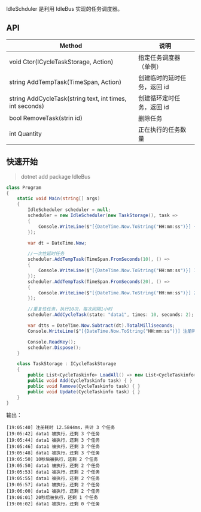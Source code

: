 IdleSchduler 是利用 IdleBus 实现的任务调度器。


## API

| Method | 说明 |
| -- | -- |
| void Ctor(ICycleTaskStorage, Action<CycleTaskinfo>) | 指定任务调度器（单例） |
| string AddTempTask(TimeSpan, Action) | 创建临时的延时任务，返回 id |
| string AddCycleTask(string text, int times, int seconds) | 创建循环定时任务，返回 id |
| bool RemoveTask(strin id) | 删除任务 |
| int Quantity | 正在执行的任务数量 |

## 快速开始

> dotnet add package IdleBus

```csharp
class Program
{
    static void Main(string[] args)
    {
        IdleScheduler scheduler = null;
        scheduler = new IdleScheduler(new TaskStorage(), task =>
        {
            Console.WriteLine($"[{DateTime.Now.ToString("HH:mm:ss")}] {task.Text} 被执行，还剩 {scheduler.Quantity} 个任务");
        });

        var dt = DateTime.Now;

        //一次性延时任务
        scheduler.AddTempTask(TimeSpan.FromSeconds(10), () =>
        {
            Console.WriteLine($"[{DateTime.Now.ToString("HH:mm:ss")}] 10秒后被执行，还剩 {scheduler.Quantity} 个任务");
        });
        scheduler.AddTempTask(TimeSpan.FromSeconds(20), () =>
        {
            Console.WriteLine($"[{DateTime.Now.ToString("HH:mm:ss")}] 20秒后被执行，还剩 {scheduler.Quantity} 个任务");
        });

        //重复性任务，执行10次，每次间隔1小时
        scheduler.AddCycleTask(state: "data1", times: 10, seconds: 2);

        var dtts = DateTime.Now.Subtract(dt).TotalMilliseconds;
        Console.WriteLine($"[{DateTime.Now.ToString("HH:mm:ss")}] 注册耗时 {dtts}ms，共计 {scheduler.Quantity} 个任务");

        Console.ReadKey();
        scheduler.Dispose();
    }

    class TaskStorage : ICycleTaskStorage
    {
        public List<CycleTaskinfo> LoadAll() => new List<CycleTaskinfo>();
        public void Add(CycleTaskinfo task) { }
        public void Remove(CycleTaskinfo task) { }
        public void Update(CycleTaskinfo task) { }
    }
}
```

输出：

```shell
[19:05:40] 注册耗时 12.5844ms，共计 3 个任务
[19:05:42] data1 被执行，还剩 3 个任务
[19:05:44] data1 被执行，还剩 3 个任务
[19:05:46] data1 被执行，还剩 3 个任务
[19:05:48] data1 被执行，还剩 3 个任务
[19:05:50] 10秒后被执行，还剩 2 个任务
[19:05:50] data1 被执行，还剩 2 个任务
[19:05:53] data1 被执行，还剩 2 个任务
[19:05:55] data1 被执行，还剩 2 个任务
[19:05:57] data1 被执行，还剩 2 个任务
[19:06:00] data1 被执行，还剩 2 个任务
[19:06:01] 20秒后被执行，还剩 1 个任务
[19:06:02] data1 被执行，还剩 0 个任务
```
